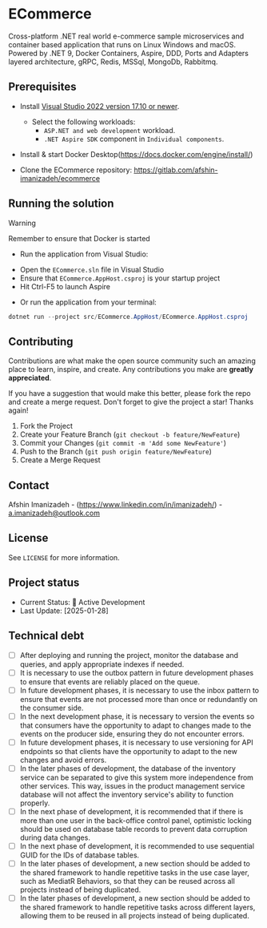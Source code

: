 # ECommerce
Cross-platform .NET real world e-commerce sample microservices and container based application that runs on Linux Windows and macOS. Powered by .NET 9, Docker Containers, Aspire, DDD, Ports and Adapters layered architecture, gRPC, Redis, MSSql, MongoDb, Rabbitmq.


## Prerequisites

- Install [Visual Studio 2022 version 17.10 or newer](https://visualstudio.microsoft.com/downloads/).
    - Select the following workloads:
        - `ASP.NET and web development` workload.
        - `.NET Aspire SDK` component in `Individual components`.
      

- Install & start Docker Desktop(https://docs.docker.com/engine/install/)
- Clone the ECommerce repository: https://gitlab.com/afshin-imanizadeh/ecommerce

## Running the solution

> [!WARNING]
> Remember to ensure that Docker is started

* Run the application from Visual Studio:
- Open the `ECommerce.sln` file in Visual Studio
- Ensure that `ECommerce.AppHost.csproj` is your startup project
- Hit Ctrl-F5 to launch Aspire

* Or run the application from your terminal:
```powershell
dotnet run --project src/ECommerce.AppHost/ECommerce.AppHost.csproj
```

<!-- CONTRIBUTING -->
## Contributing

Contributions are what make the open source community such an amazing place to learn, inspire, and create. Any contributions you make are **greatly appreciated**.

If you have a suggestion that would make this better, please fork the repo and create a merge request.
Don't forget to give the project a star! Thanks again!

1. Fork the Project
2. Create your Feature Branch (`git checkout -b feature/NewFeature`)
3. Commit your Changes (`git commit -m 'Add some NewFeature'`)
4. Push to the Branch (`git push origin feature/NewFeature`)
5. Create a Merge Request


<!-- CONTACT -->
## Contact

Afshin Imanizadeh - (https://www.linkedin.com/in/imanizadeh/) - a.imanizadeh@outlook.com

<!-- LICENSE -->
## License

See `LICENSE` for more information.


## Project status
- Current Status: 🚀 Active Development
- Last Update: [2025-01-28]

<!-- Technical debt -->
## Technical debt

- [ ] After deploying and running the project, monitor the database and queries, and apply appropriate indexes if needed.
- [ ] It is necessary to use the outbox pattern in future development phases to ensure that events are reliably placed on the queue.
- [ ] In future development phases, it is necessary to use the inbox pattern to ensure that events are not processed more than once or redundantly on the consumer side.
- [ ] In the next development phase, it is necessary to version the events so that consumers have the opportunity to adapt to changes made to the events on the producer side, ensuring they do not encounter errors.
- [ ] In future development phases, it is necessary to use versioning for API endpoints so that clients have the opportunity to adapt to the new changes and avoid errors.
- [ ] In the later phases of development, the database of the inventory service can be separated to give this system more independence from other services. This way, issues in the product management service database will not affect the inventory service's ability to function properly.
- [ ] In the next phase of development, it is recommended that if there is more than one user in the back-office control panel, optimistic locking should be used on database table records to prevent data corruption during data changes.
- [ ] In the next phase of development, it is recommended to use sequential GUID for the IDs of database tables.
- [ ] In the later phases of development, a new section should be added to the shared framework to handle repetitive tasks in the use case layer, such as MediatR Behaviors, so that they can be reused across all projects instead of being duplicated.
- [ ] In the later phases of development, a new section should be added to the shared framework to handle repetitive tasks across different layers, allowing them to be reused in all projects instead of being duplicated.
